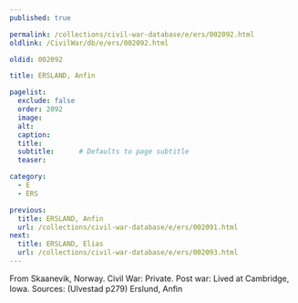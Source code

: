```yaml
---
published: true

permalink: /collections/civil-war-database/e/ers/002092.html
oldlink: /CivilWar/db/e/ers/002092.html

oldid: 002092

title: ERSLAND, Anfin

pagelist:
  exclude: false
  order: 2092
  image: 
  alt:
  caption:
  title:
  subtitle:      # Defaults to page subtitle
  teaser:

category: 
  - E 
  - ERS

previous:
  title: ERSLAND, Anfin
  url: /collections/civil-war-database/e/ers/002091.html  
next:
  title: ERSLAND, Elias
  url: /collections/civil-war-database/e/ers/002093.html   
---
```

From Skaanevik, Norway. Civil War: Private. Post war: Lived at Cambridge, Iowa. Sources: (Ulvestad p279) &#147;Erslund, Anfin&#148;